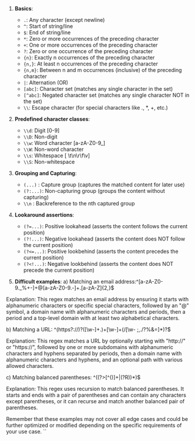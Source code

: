 1. **Basics**:
   - `.`: Any character (except newline)
   - `^`: Start of string/line
   - `$`: End of string/line
   - `*`: Zero or more occurrences of the preceding character
   - `+`: One or more occurrences of the preceding character
   - `?`: Zero or one occurrence of the preceding character
   - `{n}`: Exactly n occurrences of the preceding character
   - `{n,}`: At least n occurrences of the preceding character
   - `{n,m}`: Between n and m occurrences (inclusive) of the preceding character
   - `|`: Alternation (OR)
   - `[abc]`: Character set (matches any single character in the set)
   - `[^abc]`: Negated character set (matches any single character NOT in the set)
   - `\\`: Escape character (for special characters like ., *, +, etc.)

2. **Predefined character classes**:
   - `\\d`: Digit [0-9]
   - `\\D`: Non-digit
   - `\\w`: Word character [a-zA-Z0-9_]
   - `\\W`: Non-word character
   - `\\s`: Whitespace [ \\t\\n\\r\\f\\v]
   - `\\S`: Non-whitespace

3. **Grouping and Capturing**:
   - `(...)`  : Capture group (captures the matched content for later use)
   - `(?:...)`: Non-capturing group (groups the content without capturing)
   - `\\n`    : Backreference to the nth captured group

4. **Lookaround assertions**:
   - `(?=...)`: Positive lookahead (asserts the content follows the current position)
   - `(?!...)`: Negative lookahead (asserts the content does NOT follow the current position)
   - `(?<=...)`: Positive lookbehind (asserts the content precedes the current position)
   - `(?<!...)`: Negative lookbehind (asserts the content does NOT precede the current position)

5. **Difficult examples**:
   a) Matching an email address:^[a-zA-Z0-9._%+-]+@[a-zA-Z0-9.-]+\.[a-zA-Z]{2,}$


Explanation: This regex matches an email address by ensuring it starts with alphanumeric characters or specific special characters, followed by an "@" symbol, a domain name with alphanumeric characters and periods, then a period and a top-level domain with at least two alphabetical characters.

   b) Matching a URL: ^(https?:\/\/)?([\w-]+\.)+[\w-]+(\/[\w- ;,./?%&=]*)?$
   
   Explanation: This regex matches a URL by optionally starting with "http://" or "https://", followed by one or more subdomains with alphanumeric characters and hyphens separated by periods, then a domain name with alphanumeric characters and hyphens, and an optional path with various allowed characters.

   c) Matching balanced parentheses: ^\((?>[^()]+|(?R))*\)$
  
   Explanation: This regex uses recursion to match balanced parentheses. It starts and ends with a pair of parentheses and can contain any characters except parentheses, or it can recurse and match another balanced pair of parentheses.

 Remember that these examples may not cover all edge cases and could be further optimized or modified depending on the specific requirements of your use case.
 ``



